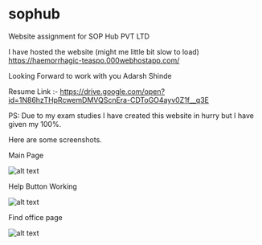 # sophub
Website assignment for SOP Hub PVT LTD

I have hosted the website (might me little bit slow to load)
https://haemorrhagic-teaspo.000webhostapp.com/ 

Looking Forward to work with you
Adarsh Shinde

Resume Link :- https://drive.google.com/open?id=1N86hzTHpRcwemDMVQScnEra-CDToGO4ayv0Z1f__q3E

PS: Due to my exam studies I have created this website in hurry but I have given my 100%.

Here are some screenshots.

Main Page

![alt text](https://github.com/adarsh456/sophub/blob/master/homepage.PNG)

Help Button Working

![alt text](https://github.com/adarsh456/sophub/blob/master/helpbutton.PNG)

Find office page

![alt text](https://github.com/adarsh456/sophub/blob/master/filterpage.PNG)


